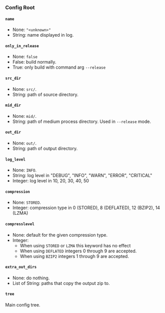### Config Root

#### `name`

- None: `"<unknown>"`
- String: name displayed in log.

#### `only_in_release`

- None: `false`
- False: build normally.
- True: only build with command arg `--release`

#### `src_dir`

- None: `src/`.
- String: path of source directory.

#### `mid_dir`

- None: `mid/`.
- String: path of medium process directory. Used in `--release` mode.

#### `out_dir`

- None: `out/`.
- String: path of output directory.

#### `log_level`

- None: `INFO`.
- String: log level in "DEBUG", "INFO", "WARN", "ERROR", "CRITICAL"
- Integer: log level in 10, 20, 30, 40, 50

#### `compression`

- None: `STORED`.
- Integer: compression type in 0 (STORED), 8 (DEFLATED), 12 (BZIP2), 14 (LZMA)


#### `compresslevel`

- None: default for the given compression type.
- Integer:
  - When using `STORED` or `LZMA` this keyword has no effect
  - When using `DEFLATED` integers 0 through 9 are accepted.
  - When using `BZIP2` integers 1 through 9 are accepted.

#### `extra_out_dirs`

- None: do nothing.
- List of String: paths that copy the output zip to.

#### `tree`

Main config tree.
